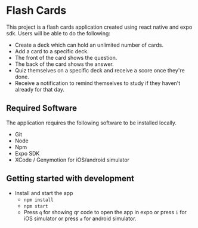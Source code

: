 # Flash Cards

This project is a flash cards application created using react native and expo sdk. Users will be able to do the following:

* Create a deck which can hold an unlimited number of cards.
* Add a card to a specific deck.
* The front of the card shows the question.
* The back of the card shows the answer.
* Quiz themselves on a specific deck and receive a score once they're done.
* Receive a notification to remind themselves to study if they haven't already for that day.


## Required Software

The application requires the following software to be installed locally.
* Git
* Node
* Npm
* Expo SDK
* XCode / Genymotion for iOS/android simulator

## Getting started with development

* Install and start the app
    - `npm install`
    - `npm start`
    - Press `q` for showing qr code to open the app in expo or press `i` for iOS simulator or press `a` for android simulator.

